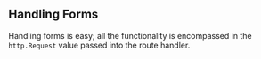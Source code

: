 ## Handling Forms

Handling forms is easy; all the functionality is encompassed in the
`http.Request` value passed into the route handler.
